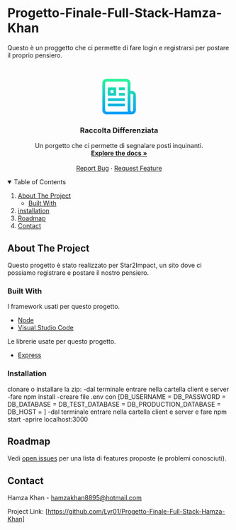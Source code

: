 # Progetto-Finale-Full-Stack-Hamza-Khan

Questo è un proggetto che ci permette di fare login e registrarsi per postare il proprio pensiero.
<!--
*** Thanks for checking out the Best-README-Template. If you have a suggestion
*** that would make this better, please fork the repo and create a pull request
*** or simply open an issue with the tag "enhancement".
*** Thanks again! Now go create something AMAZING! :D
-->



<!-- PROJECT SHIELDS -->
<!--
*** I'm using markdown "reference style" links for readability.
*** Reference links are enclosed in brackets [ ] instead of parentheses ( ).
*** See the bottom of this document for the declaration of the reference variables
*** for contributors-url, forks-url, etc. This is an optional, concise syntax you may use.
*** https://www.markdownguide.org/basic-syntax/#reference-style-links
-->





<!-- PROJECT LOGO -->
<br />
<p align="center">
  <a href="https://github.com/Lyr01/Progetto-Finale-Full-Stack-Hamza-Khan">
    <img src="logo.png" alt="Logo" width="80" height="80">
  </a>

  <h3 align="center">Raccolta Differenziata</h3>

  <p align="center">
    Un porgetto che ci permette di segnalare posti inquinanti.
    <br />
    <a href="https://github.com/Lyr01/Progetto-Nodejs-di-Hamza-Khan"><strong>Explore the docs »</strong></a>
    <br />
    <br />
    <a href="https://github.com/Lyr01/Progetto-Finale-Full-Stack-Hamza-Khan>View Demo</a>
    ·
    <a href="https://github.com/Lyr01/Progetto-Finale-Full-Stack-Hamza-Khan">Report Bug</a>
    ·
    <a href="https://github.com/Lyr01/Progetto-Finale-Full-Stack-Hamza-Khan">Request Feature</a>
  </p>
</p>



<!-- TABLE OF CONTENTS -->
<details open="open">
  <summary>Table of Contents</summary>
  <ol>
    <li>
      <a href="#about-the-project">About The Project</a>
      <ul>
        <li><a href="#built-with">Built With</a></li>
      </ul>
    </li>
    <li>
      <a href="installation">installation</a>
    </li>
    <li><a href="#roadmap">Roadmap</a></li>
    <li><a href="#contact">Contact</a></li>
  </ol>
</details>



<!-- ABOUT THE PROJECT -->
## About The Project

Questo progetto è stato realizzato per Star2Impact, un sito dove ci possiamo registrare e postare il nostro pensiero.

### Built With

I framework usati per questo progetto.

* [Node](https://nodejs.org/it/)
* [Visual Studio Code](https://code.visualstudio.com/)

Le librerie usate per questo progetto.

* [Express](https://www.npmjs.com/package/express)

### Installation
clonare o installare la zip:
-dal terminale entrare nella cartella client e server
-fare npm install
-creare file .env con [DB_USERNAME = 
DB_PASSWORD = 
DB_DATABASE = 
DB_TEST_DATABASE =
DB_PRODUCTION_DATABASE =
DB_HOST = ]
-dal terminale entrare nella cartella client e server e fare npm start
-aprire localhost:3000



<!-- ROADMAP -->
## Roadmap

Vedi [open issues](https://github.com/othneildrew/Best-README-Template/issues) per una lista di features proposte (e problemi conosciuti).










<!-- CONTACT -->
## Contact

Hamza Khan - hamzakhan8895@hotmail.com

Project Link: [https://github.com/Lyr01/Progetto-Finale-Full-Stack-Hamza-Khan]






